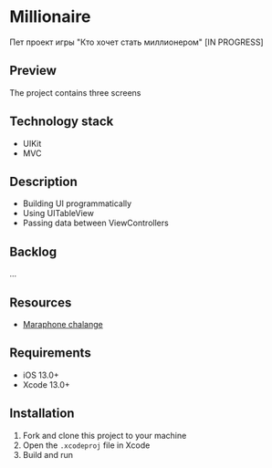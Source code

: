 # Millionaire
Пет проект игры "Кто хочет стать миллионером"
[IN PROGRESS]

## Preview
The project contains three screens

## Technology stack
* UIKit
* MVC

## Description
* Building UI programmatically
* Using UITableView
* Passing data between ViewControllers

## Backlog
...

## Resources
* [Maraphone chalange](https://github.com/skifih4x/WhoWantToBeMillionaireChallenge)

## Requirements
* iOS 13.0+
* Xcode 13.0+

## Installation
1. Fork and clone this project to your machine
2. Open the `.xcodeproj` file in Xcode
3. Build and run
